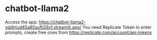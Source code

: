 ﻿# chatbot-llama2

Access the app: https://chatbot-llama2-yddirtud45a85sufti29xf.streamlit.app/
You need Replicate Token to enter prompts, create free ones from https://replicate.com/account/api-tokens

